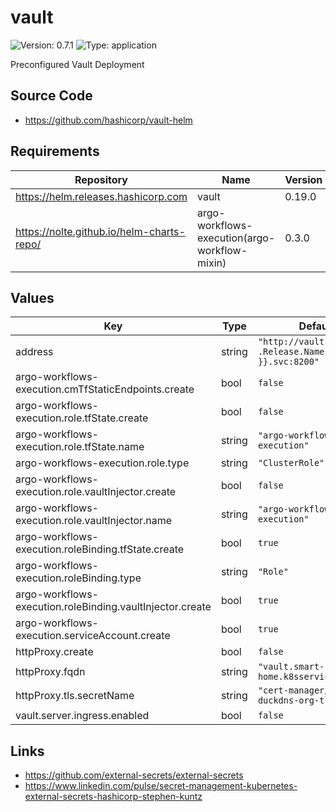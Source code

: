# vault

![Version: 0.7.1](https://img.shields.io/badge/Version-0.7.1-informational?style=flat-square) ![Type: application](https://img.shields.io/badge/Type-application-informational?style=flat-square)

Preconfigured Vault Deployment

## Source Code

* <https://github.com/hashicorp/vault-helm>

## Requirements

| Repository | Name | Version |
|------------|------|---------|
| https://helm.releases.hashicorp.com | vault | 0.19.0 |
| https://nolte.github.io/helm-charts-repo/ | argo-workflows-execution(argo-workflow-mixin) | 0.3.0 |

## Values

| Key | Type | Default | Description |
|-----|------|---------|-------------|
| address | string | `"http://vault.{{ .Release.Namespace }}.svc:8200"` |  |
| argo-workflows-execution.cmTfStaticEndpoints.create | bool | `false` |  |
| argo-workflows-execution.role.tfState.create | bool | `false` |  |
| argo-workflows-execution.role.tfState.name | string | `"argo-workflows-execution"` |  |
| argo-workflows-execution.role.type | string | `"ClusterRole"` |  |
| argo-workflows-execution.role.vaultInjector.create | bool | `false` |  |
| argo-workflows-execution.role.vaultInjector.name | string | `"argo-workflows-execution"` |  |
| argo-workflows-execution.roleBinding.tfState.create | bool | `true` |  |
| argo-workflows-execution.roleBinding.type | string | `"Role"` |  |
| argo-workflows-execution.roleBinding.vaultInjector.create | bool | `true` |  |
| argo-workflows-execution.serviceAccount.create | bool | `true` |  |
| httpProxy.create | bool | `false` |  |
| httpProxy.fqdn | string | `"vault.smart-home.k8sservices.local"` |  |
| httpProxy.tls.secretName | string | `"cert-manager/wildcard-duckdns-org-tls"` |  |
| vault.server.ingress.enabled | bool | `false` |  |

## Links

* https://github.com/external-secrets/external-secrets
* https://www.linkedin.com/pulse/secret-management-kubernetes-external-secrets-hashicorp-stephen-kuntz